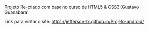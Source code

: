 Projeto Re-criado com base no curso de HTML5 & CSS3 (Gustavo Guanabara)

Link para visitar o site: https://jefferson-br.github.io/Projeto-android/
